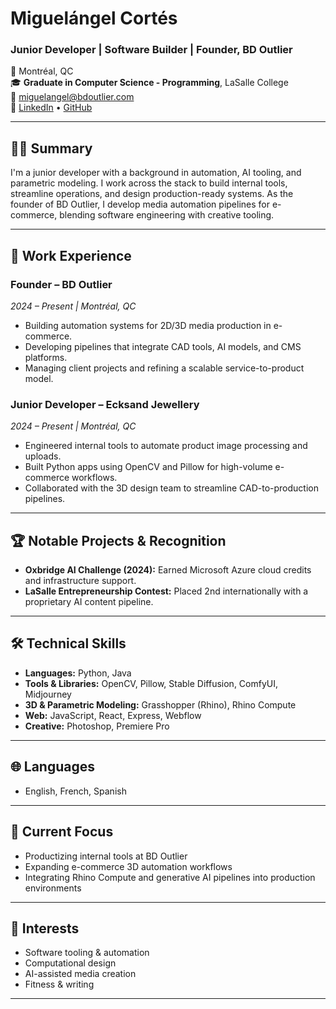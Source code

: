 # Miguelángel Cortés

### Junior Developer | Software Builder | Founder, BD Outlier

📍 Montréal, QC  
🎓 **Graduate in Computer Science - Programming**, LaSalle College  
📧 [miguelangel@bdoutlier.com](mailto:miguelangel@bdoutlier.com)  
🔗 [LinkedIn](https://www.linkedin.com/in/miguelangelcortesp) • [GitHub](https://github.com/MigoCP)

---

## 👨‍💻 Summary

I'm a junior developer with a background in automation, AI tooling, and parametric modeling. I work across the stack to build internal tools, streamline operations, and design production-ready systems. As the founder of BD Outlier, I develop media automation pipelines for e-commerce, blending software engineering with creative tooling.

---

## 💼 Work Experience

### **Founder – BD Outlier**

*2024 – Present | Montréal, QC*

* Building automation systems for 2D/3D media production in e-commerce.
* Developing pipelines that integrate CAD tools, AI models, and CMS platforms.
* Managing client projects and refining a scalable service-to-product model.

### **Junior Developer – Ecksand Jewellery**

*2024 – Present | Montréal, QC*

* Engineered internal tools to automate product image processing and uploads.
* Built Python apps using OpenCV and Pillow for high-volume e-commerce workflows.
* Collaborated with the 3D design team to streamline CAD-to-production pipelines.

---

## 🏆 Notable Projects & Recognition

* **Oxbridge AI Challenge (2024):** Earned Microsoft Azure cloud credits and infrastructure support.
* **LaSalle Entrepreneurship Contest:** Placed 2nd internationally with a proprietary AI content pipeline.

---

## 🛠 Technical Skills

* **Languages:** Python, Java
* **Tools & Libraries:** OpenCV, Pillow, Stable Diffusion, ComfyUI, Midjourney
* **3D & Parametric Modeling:** Grasshopper (Rhino), Rhino Compute
* **Web:** JavaScript, React, Express, Webflow
* **Creative:** Photoshop, Premiere Pro

---

## 🌐 Languages

* English, French, Spanish

---

## 📌 Current Focus

* Productizing internal tools at BD Outlier
* Expanding e-commerce 3D automation workflows
* Integrating Rhino Compute and generative AI pipelines into production environments

---

## 💬 Interests

* Software tooling & automation
* Computational design
* AI-assisted media creation
* Fitness & writing

---
